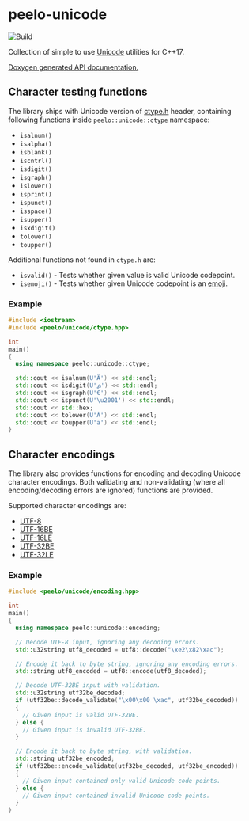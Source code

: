 # peelo-unicode

![Build](https://github.com/peelonet/peelo-unicode/workflows/Build/badge.svg)

Collection of simple to use [Unicode] utilities for C++17.

[Doxygen generated API documentation.][API]

[Unicode]: https://en.wikipedia.org/wiki/Unicode
[API]: https://peelonet.github.io/peelo-unicode/index.html

## Character testing functions

The library ships with Unicode version of [ctype.h] header, containing
following functions inside `peelo::unicode::ctype` namespace:

- `isalnum()`
- `isalpha()`
- `isblank()`
- `iscntrl()`
- `isdigit()`
- `isgraph()`
- `islower()`
- `isprint()`
- `ispunct()`
- `isspace()`
- `isupper()`
- `isxdigit()`
- `tolower()`
- `toupper()`

Additional functions not found in `ctype.h` are:

- `isvalid()` - Tests whether given value is valid Unicode codepoint.
- `isemoji()` - Tests whether given Unicode codepoint is an [emoji].

[ctype.h]: https://en.cppreference.com/w/cpp/header/cctype
[emoji]: https://en.wikipedia.org/wiki/Emoji

### Example

```cpp
#include <iostream>
#include <peelo/unicode/ctype.hpp>

int
main()
{
  using namespace peelo::unicode::ctype;

  std::cout << isalnum(U'Ä') << std::endl;
  std::cout << isdigit(U'൧') << std::endl;
  std::cout << isgraph(U'€') << std::endl;
  std::cout << ispunct(U'\u2001') << std::endl;
  std::cout << std::hex;
  std::cout << tolower(U'Ä') << std::endl;
  std::cout << toupper(U'ä') << std::endl;
}
```

## Character encodings

The library also provides functions for encoding and decoding Unicode character
encodings. Both validating and non-validating (where all encoding/decoding
errors are ignored) functions are provided.

Supported character encodings are:

- [UTF-8]
- [UTF-16BE][UTF-16]
- [UTF-16LE][UTF-16]
- [UTF-32BE][UTF-32]
- [UTF-32LE][UTF-32]

[UTF-8]: https://en.wikipedia.org/wiki/UTF-8
[UTF-16]: https://en.wikipedia.org/wiki/UTF-16
[UTF-32]: https://en.wikipedia.org/wiki/UTF-32

### Example

```cpp
#include <peelo/unicode/encoding.hpp>

int
main()
{
  using namespace peelo::unicode::encoding;

  // Decode UTF-8 input, ignoring any decoding errors.
  std::u32string utf8_decoded = utf8::decode("\xe2\x82\xac");

  // Encode it back to byte string, ignoring any encoding errors.
  std::string utf8_encoded = utf8::encode(utf8_decoded);

  // Decode UTF-32BE input with validation.
  std::u32string utf32be_decoded;
  if (utf32be::decode_validate("\x00\x00 \xac", utf32be_decoded))
  {
    // Given input is valid UTF-32BE.
  } else {
    // Given input is invalid UTF-32BE.
  }

  // Encode it back to byte string, with validation.
  std::string utf32be_encoded;
  if (utf32be::encode_validate(utf32be_decoded, utf32be_encoded))
  {
    // Given input contained only valid Unicode code points.
  } else {
    // Given input contained invalid Unicode code points.
  }
}
```
